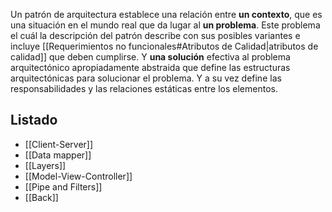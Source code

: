 Un patrón de arquitectura establece una relación entre **un contexto**, que es una situación en el mundo real que da lugar al **un problema**. Este problema el cuál la descripción del patrón describe con sus posibles variantes e incluye [[Requerimientos no funcionales#Atributos de Calidad|atributos de calidad]] que deben cumplirse. Y **una solución** efectiva al problema arquitectónico apropiadamente abstraida que define las estructuras arquitectónicas para solucionar el problema. Y a su vez define las responsabilidades y las relaciones estáticas entre los elementos.

## Listado
- [[Client-Server]]
- [[Data mapper]]
- [[Layers]]
- [[Model-View-Controller]]
- [[Pipe and Filters]]
- [[Back]]